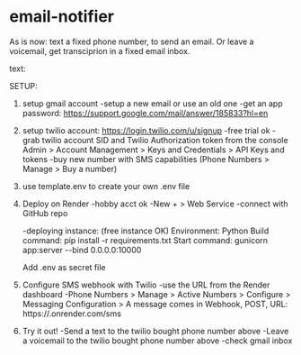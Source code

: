 # email-notifier

As is now: text a fixed phone number, to send an email. Or leave a voicemail, get transciprion in a fixed email inbox.

text:
<recipient email>
<subject>
<multiline body>

SETUP:

1. setup gmail account
	-setup a new email or use an old one
	-get an app password: https://support.google.com/mail/answer/185833?hl=en

2. setup twilio account: https://login.twilio.com/u/signup
	-free trial ok
	-grab twilio account SID and Twilio Authorization token from the console
		Admin > Account Management > Keys and Credentials > API Keys and tokens
	-buy new number with SMS capabilities (Phone Numbers > Manage > Buy a number)

3. use template.env to create your own .env file

4. Deploy on Render
	-hobby acct ok
	-New + > Web Service
	-connect with GitHub repo

	-deploying instance: (free instance OK)
	Environment: Python
	Build command: pip install -r requirements.txt
	Start command: gunicorn app:server --bind 0.0.0.0:10000

	Add .env as secret file

5. Configure SMS webhook with Twilio
	-use the URL from the Render dashboard
	-Phone Numbers > Manage > Active Numbers > Configure > Messaging Configuration > A message comes in
		Webhook, POST, URL: https://<your project>.onrender.com/sms
	
6. Try it out! 
	-Send a text to the twilio bought phone number above 
	-Leave a voicemail to the twilio bought phone number above 
	-check gmail inbox
